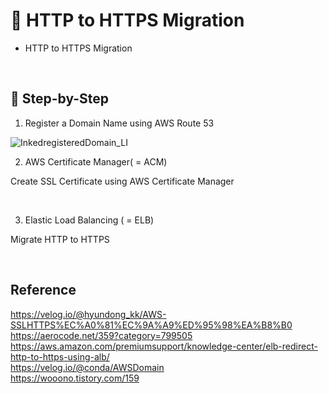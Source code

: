 # 📝 HTTP to HTTPS Migration

- HTTP to HTTPS Migration

<br>

## 📌 Step-by-Step

1. Register a Domain Name using AWS Route 53

![InkedregisteredDomain_LI](https://user-images.githubusercontent.com/59908525/146899116-5ae96683-156c-4f8b-adbc-c5a5c4fc01f5.jpg)


2. AWS Certificate Manager( = ACM)

Create SSL Certificate using AWS Certificate Manager

<br>

3. Elastic Load Balancing ( = ELB)

Migrate HTTP to HTTPS

<br>

## Reference 

https://velog.io/@hyundong_kk/AWS-SSLHTTPS%EC%A0%81%EC%9A%A9%ED%95%98%EA%B8%B0 <br/>
https://aerocode.net/359?category=799505 <br/>
https://aws.amazon.com/premiumsupport/knowledge-center/elb-redirect-http-to-https-using-alb/ <br/>
https://velog.io/@conda/AWSDomain <br/>
https://wooono.tistory.com/159 